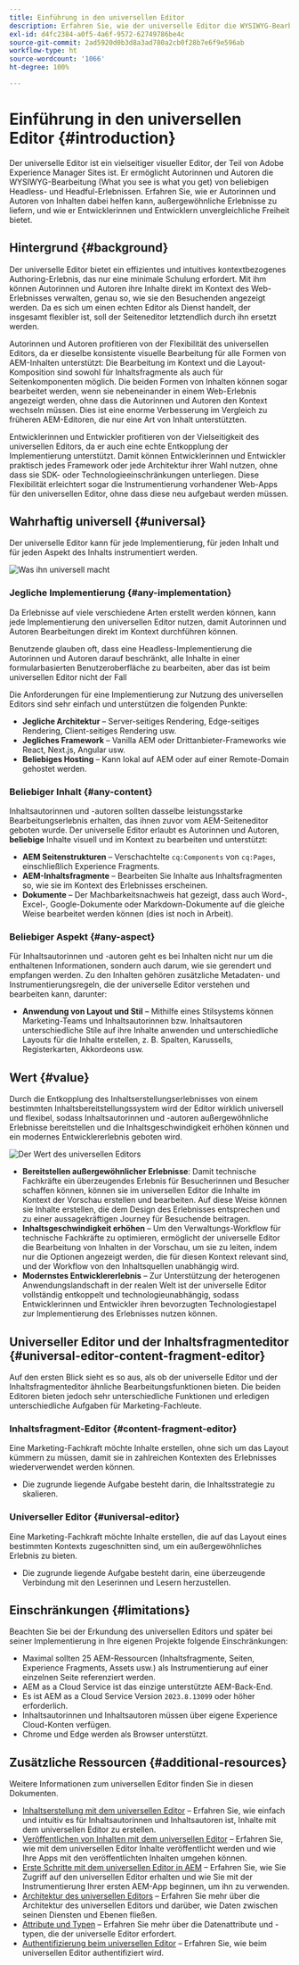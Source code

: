 ```yaml
---
title: Einführung in den universellen Editor
description: Erfahren Sie, wie der universelle Editor die WYSIWYG-Bearbeitung (What you see is what you get) von beliebigen Headless- und Headful-Erlebnissen ermöglicht. Erfahren Sie, wie er Autorinnen und Autoren dabei helfen kann, außergewöhnliche Inhalte zu erstellen sowie die Geschwindigkeit ihrer Inhalte zu erhöhen, und inwiefern er Entwickelnden ein modernes Erlebnis bietet.
exl-id: d4fc2384-a0f5-4a6f-9572-62749786be4c
source-git-commit: 2ad5920d0b3d8a3ad780a2cb0f28b7e6f9e596ab
workflow-type: ht
source-wordcount: '1066'
ht-degree: 100%

---
```



# Einführung in den universellen Editor {#introduction}

Der universelle Editor ist ein vielseitiger visueller Editor, der Teil von Adobe Experience Manager Sites ist. Er ermöglicht Autorinnen und Autoren die WYSIWYG-Bearbeitung (What you see is what you get) von beliebigen Headless- und Headful-Erlebnissen. Erfahren Sie, wie er Autorinnen und Autoren von Inhalten dabei helfen kann, außergewöhnliche Erlebnisse zu liefern, und wie er Entwicklerinnen und Entwicklern unvergleichliche Freiheit bietet.

## Hintergrund {#background}

Der universelle Editor bietet ein effizientes und intuitives kontextbezogenes Authoring-Erlebnis, das nur eine minimale Schulung erfordert. Mit ihm können Autorinnen und Autoren ihre Inhalte direkt im Kontext des Web-Erlebnisses verwalten, genau so, wie sie den Besuchenden angezeigt werden. Da es sich um einen echten Editor als Dienst handelt, der insgesamt flexibler ist, soll der Seiteneditor letztendlich durch ihn ersetzt werden.

Autorinnen und Autoren profitieren von der Flexibilität des universellen Editors, da er dieselbe konsistente visuelle Bearbeitung für alle Formen von AEM-Inhalten unterstützt: Die Bearbeitung im Kontext und die Layout-Komposition sind sowohl für Inhaltsfragmente als auch für Seitenkomponenten möglich. Die beiden Formen von Inhalten können sogar bearbeitet werden, wenn sie nebeneinander in einem Web-Erlebnis angezeigt werden, ohne dass die Autorinnen und Autoren den Kontext wechseln müssen. Dies ist eine enorme Verbesserung im Vergleich zu früheren AEM-Editoren, die nur eine Art von Inhalt unterstützten.

Entwicklerinnen und Entwickler profitieren von der Vielseitigkeit des universellen Editors, da er auch eine echte Entkopplung der Implementierung unterstützt. Damit können Entwicklerinnen und Entwickler praktisch jedes Framework oder jede Architektur ihrer Wahl nutzen, ohne dass sie SDK- oder Technologieeinschränkungen unterliegen. Diese Flexibilität erleichtert sogar die Instrumentierung vorhandener Web-Apps für den universellen Editor, ohne dass diese neu aufgebaut werden müssen.

## Wahrhaftig universell {#universal}

Der universelle Editor kann für jede Implementierung, für jeden Inhalt und für jeden Aspekt des Inhalts instrumentiert werden.

![Was ihn universell macht](assets/universal.png)

### Jegliche Implementierung {#any-implementation}

Da Erlebnisse auf viele verschiedene Arten erstellt werden können, kann jede Implementierung den universellen Editor nutzen, damit Autorinnen und Autoren Bearbeitungen direkt im Kontext durchführen können.

Benutzende glauben oft, dass eine Headless-Implementierung die Autorinnen und Autoren darauf beschränkt, alle Inhalte in einer formularbasierten Benutzeroberfläche zu bearbeiten, aber das ist beim universellen Editor nicht der Fall

Die Anforderungen für eine Implementierung zur Nutzung des universellen Editors sind sehr einfach und unterstützen die folgenden Punkte:

* **Jegliche Architektur** – Server-seitiges Rendering, Edge-seitiges Rendering, Client-seitiges Rendering usw.
* **Jegliches Framework** – Vanilla AEM oder Drittanbieter-Frameworks wie React, Next.js, Angular usw.
* **Beliebiges Hosting** – Kann lokal auf AEM oder auf einer Remote-Domain gehostet werden.

### Beliebiger Inhalt {#any-content}

Inhaltsautorinnen und -autoren sollten dasselbe leistungsstarke Bearbeitungserlebnis erhalten, das ihnen zuvor vom AEM-Seiteneditor geboten wurde. Der universelle Editor erlaubt es Autorinnen und Autoren, **beliebige** Inhalte visuell und im Kontext zu bearbeiten und unterstützt:

* **AEM Seitenstrukturen** – Verschachtelte `cq:Components` von `cq:Pages`, einschließlich Experience Fragments.
* **AEM-Inhaltsfragmente** – Bearbeiten Sie Inhalte aus Inhaltsfragmenten so, wie sie im Kontext des Erlebnisses erscheinen.
* **Dokumente** – Der Machbarkeitsnachweis hat gezeigt, dass auch Word-, Excel-, Google-Dokumente oder Markdown-Dokumente auf die gleiche Weise bearbeitet werden können (dies ist noch in Arbeit).

### Beliebiger Aspekt {#any-aspect}

Für Inhaltsautorinnen und -autoren geht es bei Inhalten nicht nur um die enthaltenen Informationen, sondern auch darum, wie sie gerendert und empfangen werden. Zu den Inhalten gehören zusätzliche Metadaten- und Instrumentierungsregeln, die der universelle Editor verstehen und bearbeiten kann, darunter:

* **Anwendung von Layout und Stil** – Mithilfe eines Stilsystems können Marketing-Teams und Inhaltsautorinnen bzw. Inhaltsautoren unterschiedliche Stile auf ihre Inhalte anwenden und unterschiedliche Layouts für die Inhalte erstellen, z. B. Spalten, Karussells, Registerkarten, Akkordeons usw.

## Wert  {#value}

Durch die Entkopplung des Inhaltserstellungserlebnisses von einem bestimmten Inhaltsbereitstellungssystem wird der Editor wirklich universell und flexibel, sodass Inhaltsautorinnen und -autoren außergewöhnliche Erlebnisse bereitstellen und die Inhaltsgeschwindigkeit erhöhen können und ein modernes Entwicklererlebnis geboten wird.

![Der Wert des universellen Editors](assets/value.png)

* **Bereitstellen außergewöhnlicher Erlebnisse**: Damit technische Fachkräfte ein überzeugendes Erlebnis für Besucherinnen und Besucher schaffen können, können sie im universellen Editor die Inhalte im Kontext der Vorschau erstellen und bearbeiten. Auf diese Weise können sie Inhalte erstellen, die dem Design des Erlebnisses entsprechen und zu einer aussagekräftigen Journey für Besuchende beitragen.
* **Inhaltsgeschwindigkeit erhöhen** – Um den Verwaltungs-Workflow für technische Fachkräfte zu optimieren, ermöglicht der universelle Editor die Bearbeitung von Inhalten in der Vorschau, um sie zu leiten, indem nur die Optionen angezeigt werden, die für diesen Kontext relevant sind, und der Workflow von den Inhaltsquellen unabhängig wird.
* **Modernstes Entwicklererlebnis** – Zur Unterstützung der heterogenen Anwendungslandschaft in der realen Welt ist der universelle Editor vollständig entkoppelt und technologieunabhängig, sodass Entwicklerinnen und Entwickler ihren bevorzugten Technologiestapel zur Implementierung des Erlebnisses nutzen können.

## Universeller Editor und der Inhaltsfragmenteditor {#universal-editor-content-fragment-editor}

Auf den ersten Blick sieht es so aus, als ob der universelle Editor und der Inhaltsfragmenteditor ähnliche Bearbeitungsfunktionen bieten. Die beiden Editoren bieten jedoch sehr unterschiedliche Funktionen und erledigen unterschiedliche Aufgaben für Marketing-Fachleute.

### Inhaltsfragment-Editor {#content-fragment-editor}

Eine Marketing-Fachkraft möchte Inhalte erstellen, ohne sich um das Layout kümmern zu müssen, damit sie in zahlreichen Kontexten des Erlebnisses wiederverwendet werden können.

* Die zugrunde liegende Aufgabe besteht darin, die Inhaltsstrategie zu skalieren.

### Universeller Editor {#universal-editor}

Eine Marketing-Fachkraft möchte Inhalte erstellen, die auf das Layout eines bestimmten Kontexts zugeschnitten sind, um ein außergewöhnliches Erlebnis zu bieten.

* Die zugrunde liegende Aufgabe besteht darin, eine überzeugende Verbindung mit den Leserinnen und Lesern herzustellen.

## Einschränkungen {#limitations}

Beachten Sie bei der Erkundung des universellen Editors und später bei seiner Implementierung in Ihre eigenen Projekte folgende Einschränkungen:

* Maximal sollten 25 AEM-Ressourcen (Inhaltsfragmente, Seiten, Experience Fragments, Assets usw.) als Instrumentierung auf einer einzelnen Seite referenziert werden.
* AEM as a Cloud Service ist das einzige unterstützte AEM-Back-End.
* Es ist AEM as a Cloud Service Version `2023.8.13099` oder höher erforderlich.
* Inhaltsautorinnen und Inhaltsautoren müssen über eigene Experience Cloud-Konten verfügen.
* Chrome und Edge werden als Browser unterstützt.

## Zusätzliche Ressourcen {#additional-resources}

Weitere Informationen zum universellen Editor finden Sie in diesen Dokumenten.

* [Inhaltserstellung mit dem universellen Editor](/help/sites-cloud/authoring/universal-editor/authoring.md) – Erfahren Sie, wie einfach und intuitiv es für Inhaltsautorinnen und Inhaltsautoren ist, Inhalte mit dem universellen Editor zu erstellen.
* [Veröffentlichen von Inhalten mit dem universellen Editor](/help/sites-cloud/authoring/universal-editor/publishing.md) – Erfahren Sie, wie mit dem universellen Editor Inhalte veröffentlicht werden und wie Ihre Apps mit den veröffentlichten Inhalten umgehen können.
* [Erste Schritte mit dem universellen Editor in AEM](getting-started.md) – Erfahren Sie, wie Sie Zugriff auf den universellen Editor erhalten und wie Sie mit der Instrumentierung Ihrer ersten AEM-App beginnen, um ihn zu verwenden.
* [Architektur des universellen Editors](architecture.md) – Erfahren Sie mehr über die Architektur des universellen Editors und darüber, wie Daten zwischen seinen Diensten und Ebenen fließen.
* [Attribute und Typen](attributes-types.md) – Erfahren Sie mehr über die Datenattribute und -typen, die der universelle Editor erfordert.
* [Authentifizierung beim universellen Editor](authentication.md) – Erfahren Sie, wie beim universellen Editor authentifiziert wird.
